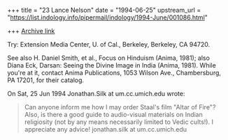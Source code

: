 +++
title = "23 Lance Nelson"
date = "1994-06-25"
upstream_url = "https://list.indology.info/pipermail/indology/1994-June/001086.html"

+++
[Archive link](https://list.indology.info/pipermail/indology/1994-June/001086.html)

Try: Extension Media Center, U. of Cal., Berkeley, Berkeley, CA 94720.

See also H. Daniel Smith, et al., Focus on Hinduism (Anima, 1981);
also Diana Eck, Darsan: Seeing the Divine Image in India (Anima, 1981). 
While you're at it, contact Anima Publications, 1053 Wilson Ave.,
Chambersburg, PA 17201, for their catalog.

On Sat, 25 Jun 1994 Jonathan.Silk at um.cc.umich.edu wrote:

> Can anyone inform me how I may order Staal's film
> "Altar of Fire"?  Also, is there a good guide to
> audio-visual materials on Indian religiosity
> (not by any means necessarily limited to Vedic
> cults!).
> I appreciate any advice!
> jonathan.silk at um.cc.umich.edu
>  








